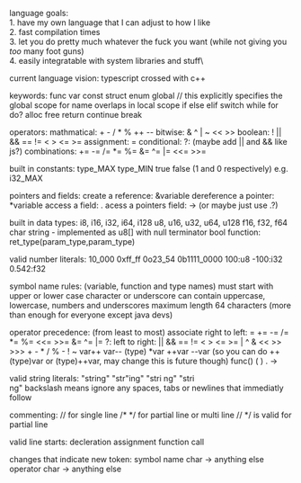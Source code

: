
language goals:\
    1. have my own language that I can adjust to how I like\
    2. fast compilation times\
    3. let you do pretty much whatever the fuck you want (while not giving you *too* many foot guns)\
    4. easily integratable with system libraries and stuff\


current language vision:
    typescript crossed with c++


keywords:
    func var const struct enum
    global  // this explicitly specifies the global scope for name overlaps in local scope
    if else elif switch
    while for do?
    alloc free
    return continue break

operators:
    mathmatical: + - / * % ++ --
    bitwise: & ^ | ~ << >>
    boolean: ! || && == != < > <= >=
    assignment: =
    conditional: ?: (maybe add || and && like js?)
combinations:
    += -= /= *= %=
    &= ^= |= <<= >>=

built in constants:
    type_MAX
    type_MIN
    true false (1 and 0 respectively)
e.g. i32_MAX

pointers and fields:
    create a reference: &variable
    dereference a pointer: *variable
    access a field: .
    acess a pointers field: -> (or maybe just use .?)

built in data types:
    i8, i16, i32, i64, i128
    u8, u16, u32, u64, u128
    f16, f32, f64
    char
    string - implemented as u8[] with null terminator
    bool
    function: ret_type(param_type,param_type)

valid number literals:
    10_000
    0xff_ff
    0o23_54
    0b1111_0000
    100:u8
    -100:i32
    0.542:f32

symbol name rules: (variable, function and type names)
    must start with upper or lower case character or underscore
    can contain uppercase, lowercase, numbers and underscores
    maximum length 64 characters (more than enough for everyone except java devs)


operator precedence: (from least to most)
    associate right to left:
        = 
        += -= 
        /= *= %=
        <<= >>= 
        &= ^= |=
        ?:
    left to right:
        ||
        &&
        == !=
        < > <= >=
        |
        ^
        &
        << >> >>>
        + -
        * / %
        - ! ~
        var++ var--
        (type) *var ++var --var  (so you can do ++(type)var or (type)++var, may change this is future though)
        func()
        ( ) . ->

valid string literals:
    "string"
    "str\"ing"
    "stri
ng"
    "stri\
    ng" backslash means ignore any spaces, tabs or newlines that immediatly follow


commenting:
    // for single line
    /* */ for partial line or multi line
    // */ is valid for partial line

valid line starts:
    decleration
    assignment
    function call

changes that indicate new token:
    symbol name char -> anything else
    operator char -> anything else

